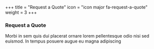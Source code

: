 +++
title = "Request a Quote"
icon = "icon major fa-request-a-quote"
weight = 3
+++
### Request a Quote

Morbi in sem quis dui placerat ornare lorem pellentesque odio nisi sed euismod. In tempus posuere augue eu magna adipiscing